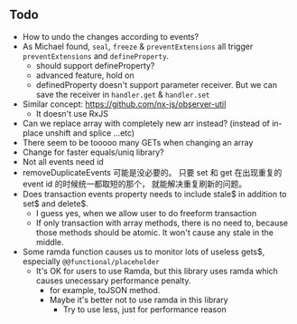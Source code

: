 ## Todo

- How to undo the changes according to events?
- As Michael found, `seal`, `freeze` & `preventExtensions`  all trigger `preventExtensions` and `defineProperty`.
    - should support defineProperty?
    - advanced feature, hold on
    - definedProperty doesn't support parameter receiver. But we can save the receiver in `handler.get` & `handler.set`
- Similar concept: https://github.com/nx-js/observer-util
    - It doesn't use RxJS
- Can we replace array with completely new arr instead? (instead of in-place unshift and splice ...etc)
- There seem to be tooooo many GETs when changing an array
- Change for faster equals/uniq library?
- Not all events need id
- removeDuplicateEvents 可能是没必要的。 只要 set 和 get 在出现重复的 event id 的时候统一都取短的那个， 就能解决重复刷新的问题。
- Does transaction events property needs to include stale$ in addition to set$ and delete$.
    - I guess yes, when we allow user to do freeform transaction
    - If only transaction with array methods, there is no need to, because those methods should be atomic. It won't cause any stale in the middle.
- Some ramda function causes us to monitor lots of useless gets$, especially `@@functional/placeholder`
    - It's OK for users to use Ramda, but this library uses ramda which causes unecessary performance penalty.
        - for example, toJSON method.
        - Maybe it's better not to use ramda in this library
            - Try to use less, just for performance reason
